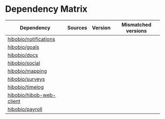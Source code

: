 # Dependency Matrix

Dependency | Sources | Version | Mismatched versions
---------- | ------- | ------- | -------------------
[hibobio/notifications](https://github.com/hibobio/notifications.git) |  | []() | 
[hibobio/goals](https://github.com/hibobio/goals.git) |  | []() | 
[hibobio/docs](https://github.com/hibobio/docs.git) |  | []() | 
[hibobio/social](https://github.com/hibobio/social.git) |  | []() | 
[hibobio/mapping](https://github.com/hibobio/mapping.git) |  | []() | 
[hibobio/surveys](https://github.com/hibobio/surveys.git) |  | []() | 
[hibobio/timelog](https://github.com/hibobio/timelog.git) |  | []() | 
[hibobio/hibob-web-client](https://github.com/hibobio/hibob-web-client.git) |  | []() | 
[hibobio/payroll](https://github.com/hibobio/payroll.git) |  | []() | 
